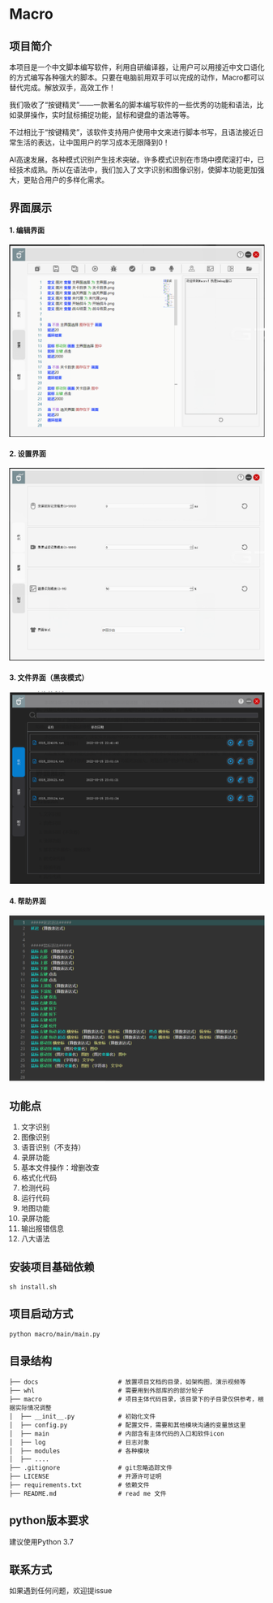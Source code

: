 # Macro
## 项目简介

​	本项目是一个中文脚本编写软件，利用自研编译器，让用户可以用接近中文口语化的方式编写各种强大的脚本。只要在电脑前用双手可以完成的动作，Macro都可以替代完成。解放双手，高效工作！

​	我们吸收了“按键精灵”——一款著名的脚本编写软件的一些优秀的功能和语法，比如录屏操作，实时鼠标捕捉功能，鼠标和键盘的语法等等。

​	不过相比于“按键精灵”，该软件支持用户使用中文来进行脚本书写，且语法接近日常生活的表达，让中国用户的学习成本无限降到0！

​	AI高速发展，各种模式识别产生技术突破。许多模式识别在市场中摸爬滚打中，已经技术成熟。所以在语法中，我们加入了文字识别和图像识别，使脚本功能更加强大，更贴合用户的多样化需求。

## 界面展示

#### 1. 编辑界面

![编辑界面](picture\编辑界面.png)

#### 2. 设置界面

![设置界面](picture\设置界面.png)

#### 3. 文件界面（黑夜模式）

![文件界面](picture\文件界面.png)

#### 4. 帮助界面

![帮助界面](picture\帮助界面.png)



## 功能点

1. 文字识别
2. 图像识别
3. 语音识别（不支持）
4. 录屏功能
5. 基本文件操作：增删改查
6. 格式化代码
7. 检测代码
8. 运行代码
9. 地图功能
10. 录屏功能
11. 输出报错信息
12. 八大语法

## 安装项目基础依赖

```
sh install.sh
```

## 项目启动方式

~~~shell
python macro/main/main.py
~~~

## 目录结构
```
├── docs                      # 放置项目文档的目录，如架构图，演示视频等
├── whl                       # 需要用到外部库的的部分轮子
├── macro                     # 项目主体代码目录，该目录下的子目录仅供参考，根据实际情况调整
│  ├── __init__.py            # 初始化文件
│  ├── config.py              # 配置文件，需要和其他模块沟通的变量放这里
│  ├── main                   # 内部含有主体代码的入口和软件icon
│  ├── log                    # 日志对象
│  ├── modules                # 各种模块
│  ├── ....                   
├── .gitignore                # git忽略追踪文件
├── LICENSE                   # 开源许可证明
├── requirements.txt          # 依赖文件
├── README.md                 # read me 文件
```
## python版本要求
建议使用Python 3.7

## 联系方式

如果遇到任何问题，欢迎提issue